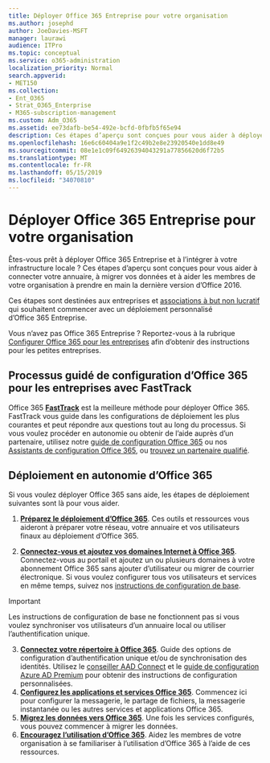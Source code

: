 ```yaml
---
title: Déployer Office 365 Entreprise pour votre organisation
ms.author: josephd
author: JoeDavies-MSFT
manager: laurawi
audience: ITPro
ms.topic: conceptual
ms.service: o365-administration
localization_priority: Normal
search.appverid:
- MET150
ms.collection:
- Ent_O365
- Strat_O365_Enterprise
- M365-subscription-management
ms.custom: Adm_O365
ms.assetid: ee73dafb-be54-492e-bcfd-0fbfb5f65e94
description: Ces étapes d’aperçu sont conçues pour vous aider à déployer Office 365, à connecter votre annuaire Active Directory, à migrer vos données et à aider les membres de votre organisation à prendre en main la dernière version d’Office 2016.
ms.openlocfilehash: 16e6c60404a9e1f2c49b2e8e23920540e1dd8e49
ms.sourcegitcommit: 08e1e1c09f64926394043291a77856620d6f72b5
ms.translationtype: MT
ms.contentlocale: fr-FR
ms.lasthandoff: 05/15/2019
ms.locfileid: "34070810"
---
```

# <a name="deploy-office-365-enterprise-for-your-organization"></a>Déployer Office 365 Entreprise pour votre organisation
Êtes-vous prêt à déployer Office 365 Entreprise et à l’intégrer à votre infrastructure locale ? Ces étapes d’aperçu sont conçues pour vous aider à connecter votre annuaire, à migrer vos données et à aider les membres de votre organisation à prendre en main la dernière version d’Office 2016.
  
Ces étapes sont destinées aux entreprises et [associations à but non lucratif](https://go.microsoft.com/fwlink/?LinkId=627221) qui souhaitent commencer avec un déploiement personnalisé d’Office 365 Entreprise. 
  
Vous n’avez pas Office 365 Entreprise ? Reportez-vous à la rubrique [Configurer Office 365 pour les entreprises](https://support.office.com/article/6a3a29a0-e616-4713-99d1-15eda62d04fa) afin d’obtenir des instructions pour les petites entreprises. 
  
## <a name="guided-enterprise-office-365-setup-process-with-fasttrack"></a>Processus guidé de configuration d’Office 365 pour les entreprises avec FastTrack
Office 365 **[FastTrack](https://docs.microsoft.com/fasttrack)** est la meilleure méthode pour déployer Office 365. FastTrack vous guide dans les configurations de déploiement les plus courantes et peut répondre aux questions tout au long du processus. Si vous voulez procéder en autonomie ou obtenir de l’aide auprès d’un partenaire, utilisez notre [guide de configuration Office 365](https://support.office.com/article/Set-up-Office-365-for-business-6a3a29a0-e616-4713-99d1-15eda62d04fa) ou nos [Assistants de configuration Office 365](https://aka.ms/o365fasttrack), ou [trouvez un partenaire qualifié](https://partnercenter.microsoft.com/en-us/pcv/search).

## <a name="self-deployment-of-office-365"></a>Déploiement en autonomie d’Office 365
Si vous voulez déployer Office 365 sans aide, les étapes de déploiement suivantes sont là pour vous aider.

1. **[Préparez le déploiement d’Office 365](get-your-organization-ready-for-office-365.md)**. Ces outils et ressources vous aideront à préparer votre réseau, votre annuaire et vos utilisateurs finaux au déploiement d’Office 365.

2. **[Connectez-vous et ajoutez vos domaines Internet à Office 365](https://portal.office.com/Domains/AddDomainWizard.aspx?Scenario=AdvancedSetup)**. Connectez-vous au portail et ajoutez un ou plusieurs domaines à votre abonnement Office 365 sans ajouter d’utilisateur ou migrer de courrier électronique. Si vous voulez configurer tous vos utilisateurs et services en même temps, suivez nos [instructions de configuration de base](https://support.office.com/article/Set-up-Office-365-for-business-6a3a29a0-e616-4713-99d1-15eda62d04fa).

>[!IMPORTANT] 
>Les instructions de configuration de base ne fonctionnent pas si vous voulez synchroniser vos utilisateurs d’un annuaire local ou utiliser l’authentification unique.

3. **[Connectez votre répertoire à Office 365](https://support.office.com/article/Understanding-Office-365-Identity-and-Azure-Active-Directory-06a189e7-5ec6-4af2-94bf-a22ea225a7a9)**. Guide des options de configuration d’authentification unique et/ou de synchronisation des identités. Utilisez le [conseiller AAD Connect](https://aka.ms/aadconnectpwsync) et le [guide de configuration Azure AD Premium](https://aka.ms/aadpguidance) pour obtenir des instructions de configuration personnalisées.
4. **[Configurez les applications et services Office 365](configure-services-and-applications.md)**. Commencez ici pour configurer la messagerie, le partage de fichiers, la messagerie instantanée ou les autres services et applications Office 365.
5. **[Migrez les données vers Office 365](migrate-data-to-office-365.md)**. Une fois les services configurés, vous pouvez commencer à migrer les données.
6. **[Encouragez l’utilisation d’Office 365](https://support.office.com/article/Get-started-with-Office-365-for-business-d6466f0d-5d13-464a-adcb-00906ae87029)**. Aidez les membres de votre organisation à se familiariser à l’utilisation d’Office 365 à l’aide de ces ressources.